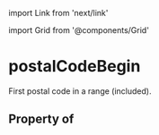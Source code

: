 import Link from 'next/link'
  
import Grid from '@components/Grid'

# postalCodeBegin

First postal code in a range (included).

## Property of



